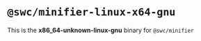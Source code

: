 # `@swc/minifier-linux-x64-gnu`

This is the **x86_64-unknown-linux-gnu** binary for `@swc/minifier`
